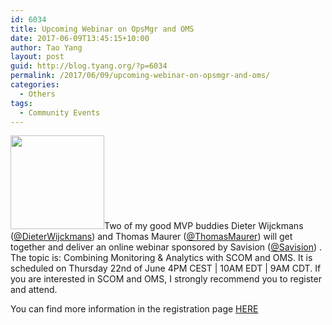 ```yaml
---
id: 6034
title: Upcoming Webinar on OpsMgr and OMS
date: 2017-06-09T13:45:15+10:00
author: Tao Yang
layout: post
guid: http://blog.tyang.org/?p=6034
permalink: /2017/06/09/upcoming-webinar-on-opsmgr-and-oms/
categories:
  - Others
tags:
  - Community Events
---
```

<a href="http://blog.tyang.org/wp-content/uploads/2017/06/MonitoringAnalytics-220x250.png"><img class="alignleft size-thumbnail wp-image-6033" src="http://blog.tyang.org/wp-content/uploads/2017/06/MonitoringAnalytics-220x250-150x150.png" alt="" width="150" height="150" /></a>Two of my good MVP buddies Dieter Wijckmans (<a href="https://twitter.com/DieterWijckmans">@DieterWijckmans</a>) and Thomas Maurer (<a href="https://twitter.com/ThomasMaurer">@ThomasMaurer</a>) will get together and deliver an online webinar sponsored by Savision (<a href="https://twitter.com/Savision">@Savision</a>) . The topic is: Combining Monitoring &amp; Analytics with SCOM and OMS. It is scheduled on Thursday 22nd of June 4PM CEST | 10AM EDT | 9AM CDT. If you are interested in SCOM and OMS, I strongly recommend you to register and attend.

You can find more information in the registration page <a href="https://www.savision.com/resources/online-session-monitoring-analytics-scom-oms/?utm_source=Tao%20Yang&amp;utm_medium=banner&amp;utm_campaign=Webinar%20SCOM%20%2B%20OMS%20MVPs%20June%202017&amp;utm_content=ADV">HERE</a>
